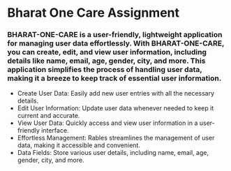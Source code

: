 # Bharat One Care Assignment

### BHARAT-ONE-CARE is a user-friendly, lightweight application for managing user data effortlessly. With BHARAT-ONE-CARE, you can create, edit, and view user information, including details like name, email, age, gender, city, and more. This application simplifies the process of handling user data, making it a breeze to keep track of essential user information.

- Create User Data: Easily add new user entries with all the necessary details.
- Edit User Information: Update user data whenever needed to keep it current and accurate.
- View User Data: Quickly access and view user information in a user-friendly interface.
- Effortless Management: Rables streamlines the management of user data, making it accessible and convenient.
- Data Fields: Store various user details, including name, email, age, gender, city, and more.

  
